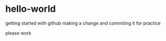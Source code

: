 # hello-world
getting started with github
making a change and commiting it for practice

please  work